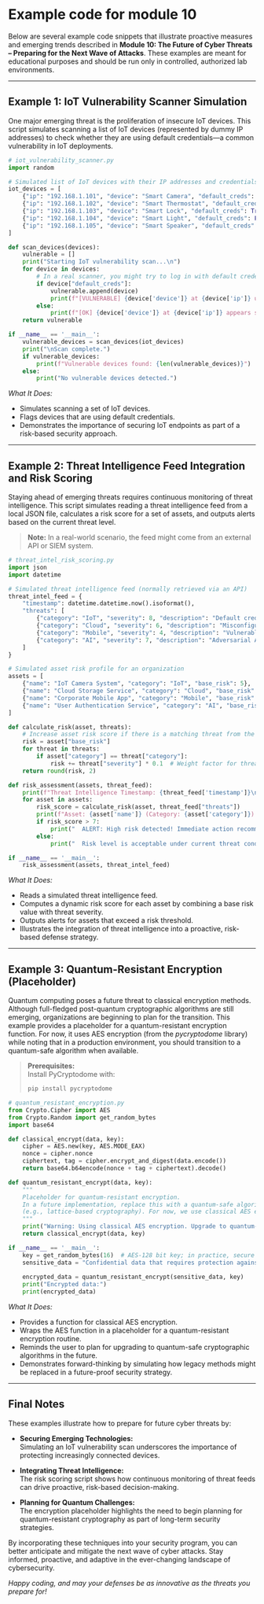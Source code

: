 # Example code for module 10

Below are several example code snippets that illustrate proactive measures and emerging trends described in **Module 10: The Future of Cyber Threats – Preparing for the Next Wave of Attacks**. These examples are meant for educational purposes and should be run only in controlled, authorized lab environments.

---

## Example 1: IoT Vulnerability Scanner Simulation

One major emerging threat is the proliferation of insecure IoT devices. This script simulates scanning a list of IoT devices (represented by dummy IP addresses) to check whether they are using default credentials—a common vulnerability in IoT deployments.

```python
# iot_vulnerability_scanner.py
import random

# Simulated list of IoT devices with their IP addresses and credentials status.
iot_devices = [
    {"ip": "192.168.1.101", "device": "Smart Camera", "default_creds": True},
    {"ip": "192.168.1.102", "device": "Smart Thermostat", "default_creds": False},
    {"ip": "192.168.1.103", "device": "Smart Lock", "default_creds": True},
    {"ip": "192.168.1.104", "device": "Smart Light", "default_creds": False},
    {"ip": "192.168.1.105", "device": "Smart Speaker", "default_creds": random.choice([True, False])},
]

def scan_devices(devices):
    vulnerable = []
    print("Starting IoT vulnerability scan...\n")
    for device in devices:
        # In a real scanner, you might try to log in with default credentials.
        if device["default_creds"]:
            vulnerable.append(device)
            print(f"[VULNERABLE] {device['device']} at {device['ip']} uses default credentials!")
        else:
            print(f"[OK] {device['device']} at {device['ip']} appears secure.")
    return vulnerable

if __name__ == '__main__':
    vulnerable_devices = scan_devices(iot_devices)
    print("\nScan complete.")
    if vulnerable_devices:
        print(f"Vulnerable devices found: {len(vulnerable_devices)}")
    else:
        print("No vulnerable devices detected.")
```

*What It Does:*
- Simulates scanning a set of IoT devices.
- Flags devices that are using default credentials.
- Demonstrates the importance of securing IoT endpoints as part of a risk-based security approach.

---

## Example 2: Threat Intelligence Feed Integration and Risk Scoring

Staying ahead of emerging threats requires continuous monitoring of threat intelligence. This script simulates reading a threat intelligence feed from a local JSON file, calculates a risk score for a set of assets, and outputs alerts based on the current threat level.

> **Note:** In a real-world scenario, the feed might come from an external API or SIEM system.

```python
# threat_intel_risk_scoring.py
import json
import datetime

# Simulated threat intelligence feed (normally retrieved via an API)
threat_intel_feed = {
    "timestamp": datetime.datetime.now().isoformat(),
    "threats": [
        {"category": "IoT", "severity": 8, "description": "Default credentials exploited on smart devices."},
        {"category": "Cloud", "severity": 6, "description": "Misconfiguration of S3 buckets detected."},
        {"category": "Mobile", "severity": 4, "description": "Vulnerable mobile app version in circulation."},
        {"category": "AI", "severity": 7, "description": "Adversarial AI techniques bypassing standard filters."}
    ]
}

# Simulated asset risk profile for an organization
assets = [
    {"name": "IoT Camera System", "category": "IoT", "base_risk": 5},
    {"name": "Cloud Storage Service", "category": "Cloud", "base_risk": 4},
    {"name": "Corporate Mobile App", "category": "Mobile", "base_risk": 3},
    {"name": "User Authentication Service", "category": "AI", "base_risk": 6}
]

def calculate_risk(asset, threats):
    # Increase asset risk score if there is a matching threat from the feed.
    risk = asset["base_risk"]
    for threat in threats:
        if asset["category"] == threat["category"]:
            risk += threat["severity"] * 0.1  # Weight factor for threat impact
    return round(risk, 2)

def risk_assessment(assets, threat_feed):
    print(f"Threat Intelligence Timestamp: {threat_feed['timestamp']}\n")
    for asset in assets:
        risk_score = calculate_risk(asset, threat_feed["threats"])
        print(f"Asset: {asset['name']} (Category: {asset['category']}) -> Risk Score: {risk_score}")
        if risk_score > 7:
            print("  ALERT: High risk detected! Immediate action recommended.\n")
        else:
            print("  Risk level is acceptable under current threat conditions.\n")

if __name__ == '__main__':
    risk_assessment(assets, threat_intel_feed)
```

*What It Does:*
- Reads a simulated threat intelligence feed.
- Computes a dynamic risk score for each asset by combining a base risk value with threat severity.
- Outputs alerts for assets that exceed a risk threshold.
- Illustrates the integration of threat intelligence into a proactive, risk-based defense strategy.

---

## Example 3: Quantum-Resistant Encryption (Placeholder)

Quantum computing poses a future threat to classical encryption methods. Although full-fledged post-quantum cryptographic algorithms are still emerging, organizations are beginning to plan for the transition. This example provides a placeholder for a quantum-resistant encryption function. For now, it uses AES encryption (from the _pycryptodome_ library) while noting that in a production environment, you should transition to a quantum-safe algorithm when available.

> **Prerequisites:**  
> Install PyCryptodome with:
> ```bash
> pip install pycryptodome
> ```

```python
# quantum_resistant_encryption.py
from Crypto.Cipher import AES
from Crypto.Random import get_random_bytes
import base64

def classical_encrypt(data, key):
    cipher = AES.new(key, AES.MODE_EAX)
    nonce = cipher.nonce
    ciphertext, tag = cipher.encrypt_and_digest(data.encode())
    return base64.b64encode(nonce + tag + ciphertext).decode()

def quantum_resistant_encrypt(data, key):
    """
    Placeholder for quantum-resistant encryption.
    In a future implementation, replace this with a quantum-safe algorithm
    (e.g., lattice-based cryptography). For now, we use classical AES encryption.
    """
    print("Warning: Using classical AES encryption. Upgrade to quantum-resistant algorithm when available.")
    return classical_encrypt(data, key)

if __name__ == '__main__':
    key = get_random_bytes(16)  # AES-128 bit key; in practice, secure key management is essential.
    sensitive_data = "Confidential data that requires protection against future quantum threats."
    
    encrypted_data = quantum_resistant_encrypt(sensitive_data, key)
    print("Encrypted data:")
    print(encrypted_data)
```

*What It Does:*
- Provides a function for classical AES encryption.
- Wraps the AES function in a placeholder for a quantum-resistant encryption routine.
- Reminds the user to plan for upgrading to quantum-safe cryptographic algorithms in the future.
- Demonstrates forward-thinking by simulating how legacy methods might be replaced in a future-proof security strategy.

---

## Final Notes

These examples illustrate how to prepare for future cyber threats by:

- **Securing Emerging Technologies:**  
  Simulating an IoT vulnerability scan underscores the importance of protecting increasingly connected devices.

- **Integrating Threat Intelligence:**  
  The risk scoring script shows how continuous monitoring of threat feeds can drive proactive, risk-based decision-making.

- **Planning for Quantum Challenges:**  
  The encryption placeholder highlights the need to begin planning for quantum-resistant cryptography as part of long-term security strategies.

By incorporating these techniques into your security program, you can better anticipate and mitigate the next wave of cyber attacks. Stay informed, proactive, and adaptive in the ever-changing landscape of cybersecurity.

*Happy coding, and may your defenses be as innovative as the threats you prepare for!*